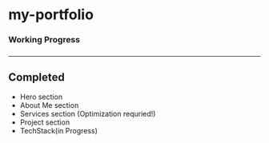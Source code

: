 # my-portfolio

<h3>Working Progress <h3/>
  
---

## Completed
- Hero section 
- About Me section 
- Services section (Optimization requried!)
- Project section
- TechStack(in Progress)
